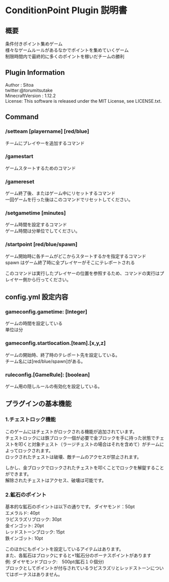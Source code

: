 # ConditionPoint Plugin 説明書

## 概要
条件付きポイント集めゲーム<br>
様々なゲームルールがあるなかでポイントを集めていくゲーム<br>
制限時間内で最終的に多くのポイントを稼いだチームの勝利

## Plugin Information
Author : Sitoa <br>
twitter:@torumitsutake<br>
MinecraftVersion : 1.12.2<br>
License: This software is released under the MIT License, see LICENSE.txt.



## Command
### /setteam [playername] [red/blue]
チームにプレイやーを追加するコマンド


### /gamestart
ゲームスタートするためのコマンド

### /gamereset
ゲーム終了後、またはゲーム中にリセットするコマンド<br>
一回ゲームを行った後はこのコマンドでリセットしてください。

### /setgametime [minutes]
ゲーム時間を設定するコマンド<br>
ゲーム時間は分単位でしてください。

### /startpoint [red/blue/spawn]
ゲーム開始時に各チームがどこからスタートするかを指定するコマンド<br>
spawn はゲーム終了時に全プレイヤーがそこにテレポートされる<br>

このコマンドは実行したプレイヤーの位置を参照するため、コマンドの実行はプレイヤー側から行ってください。<br>


## config.yml 設定内容
### gameconfig.gametime:  [Integer]
ゲームの時間を設定している<br>
単位は分

### gameconfig.startlocation.[team].[x,y,z]
ゲームの開始時、終了時のテレポート先を設定している。<br>
チーム名には[red/blue/spawn]がある。

### ruleconfig.[GameRule]: [boolean]
ゲーム用の隠しルールの有効化を設定している。





## プラグインの基本機能
### 1.チェストロック機能
このゲームにはチェストがロックされる機能が追加されています。<br>
チェストロックには鉄ブロック一個が必要で金ブロックを手に持った状態でチェストを叩くと対象チェスト（ラージチェストの場合はそれを含めて）がチームによってロックされます。<br>
ロックされたチェストは破壊、敵チームのアクセスが禁止されます。

しかし、金ブロックでロックされたチェストを叩くことでロックを解錠することができます。<br>
解除されたチェストはアクセス、破壊は可能です。<br>


### 2.鉱石のポイント
基本的な鉱石のポイントは以下の通りです。
ダイヤモンド：50pt<br>
エメラルド: 40pt<br>
ラピスラズリブロック: 30pt<br>
金インゴット: 20pt<br>
レッドストーンブロック: 15pt<Br>
鉄インゴット: 10pt<br>

このほかにもポイントを設定しているアイテムはあります。<br>
また、各鉱石はブロックにすると+1鉱石分のボーナスポイントがあります<br>
例: ダイヤモンドブロック:　500pt(鉱石１０個分)<br>
ブロックとしてポイントが付与されているラピスラズリとレッドストーンについてはボーナスはありません。<br>






